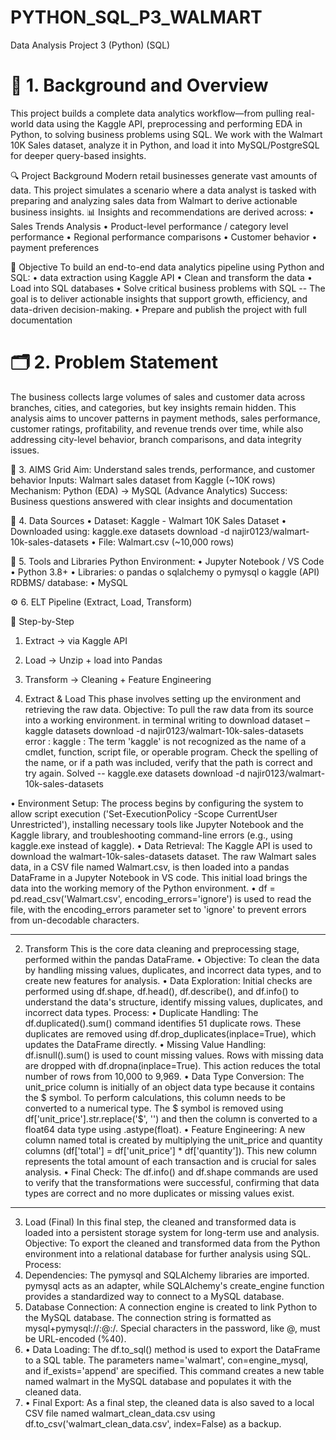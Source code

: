 # PYTHON_SQL_P3_WALMART
Data Analysis Project 3  (Python) (SQL)

# 📌 1. Background and Overview
This project builds a complete data analytics workflow—from pulling real-world data using the Kaggle API, preprocessing and performing EDA in Python, to solving business problems using SQL.
We work with the Walmart 10K Sales dataset, analyze it in Python, and load it into MySQL/PostgreSQL for deeper query-based insights.

🔍 Project Background
Modern retail businesses generate vast amounts of data. This project simulates a scenario where a data analyst is tasked with preparing and analyzing sales data from Walmart to derive actionable business insights.
📊 Insights and recommendations are derived across:
•	Sales Trends Analysis
•	Product-level performance   / category level performance
•	Regional performance comparisons
•	Customer behavior
•	 payment preferences

🎯 Objective
To build an end-to-end data analytics pipeline using Python and SQL:
•	data extraction using Kaggle API
•	Clean and transform the data
•	Load into SQL databases
•	Solve critical business problems with SQL -- The goal is to deliver actionable insights that support growth, efficiency, and data-driven decision-making.
•	Prepare and publish the project with full documentation

# 🗂 2. Problem Statement   
The business collects large volumes of sales and customer data across branches, cities, and categories, but key insights remain hidden. This analysis aims to uncover patterns in payment methods, sales performance, customer ratings, profitability, and revenue trends over time, while also addressing city-level behavior, branch comparisons, and data integrity issues.



🧠 3. AIMS Grid
Aim:  Understand sales trends, performance, and customer behavior
Inputs: Walmart sales dataset from Kaggle (~10K rows)
Mechanism:	Python (EDA) → MySQL (Advance Analytics)
Success:	Business questions answered with clear insights and documentation

🔗 4. Data Sources
•	Dataset: Kaggle - Walmart 10K Sales Dataset
•	Downloaded using: kaggle.exe datasets download -d najir0123/walmart-10k-sales-datasets
•	File: Walmart.csv (~10,000 rows)

🧰 5. Tools and Libraries
Python Environment:
•	Jupyter Notebook / VS Code
•	Python 3.8+
•	Libraries:
o	pandas
o	sqlalchemy
o	pymysql
o	kaggle (API)
RDBMS/ database:
•	MySQL


⚙️ 6. ELT Pipeline (Extract, Load, Transform)

🧩 Step-by-Step
1.	Extract → via Kaggle API
2.	Load → Unzip + load into Pandas
3.	Transform → Cleaning + Feature Engineering




1. Extract & Load
This phase involves setting up the environment and retrieving the raw data.
Objective: To pull the raw data from its source into a working environment.
in terminal writing to  download dataset – 
kaggle datasets download -d najir0123/walmart-10k-sales-datasets 
error : kaggle : The term 'kaggle' is not recognized as the name of a cmdlet, function, script file, or operable program. Check the spelling of the name, or if a path was included, verify that the path is correct and try again. 
Solved -- kaggle.exe datasets download -d najir0123/walmart-10k-sales-datasets

•	Environment Setup: The process begins by configuring the system to allow script execution ('Set-ExecutionPolicy -Scope CurrentUser Unrestricted'), installing necessary tools like Jupyter Notebook and the Kaggle library, and troubleshooting command-line errors (e.g., using kaggle.exe instead of kaggle).
•	Data Retrieval: The Kaggle API is used to download the walmart-10k-sales-datasets dataset. The raw Walmart sales data, in a CSV file named Walmart.csv, is then loaded into a pandas DataFrame in a Jupyter Notebook in VS code. This initial load brings the data into the working memory of the Python environment.
•	df = pd.read_csv('Walmart.csv', encoding_errors='ignore') is used to read the file, with the encoding_errors parameter set to 'ignore' to prevent errors from un-decodable characters.
________________________________________
2. Transform
This is the core data cleaning and preprocessing stage, performed within the pandas DataFrame.
•  Objective: To clean the data by handling missing values, duplicates, and incorrect data types, and to create new features for analysis.
•	Data Exploration: Initial checks are performed using df.shape, df.head(), df.describe(), and df.info() to understand the data's structure, identify missing values, duplicates, and incorrect data types.
Process:
•	Duplicate Handling: The df.duplicated().sum() command identifies 51 duplicate rows. These duplicates are removed using df.drop_duplicates(inplace=True), which updates the DataFrame directly.
•	Missing Value Handling: df.isnull().sum() is used to count missing values. Rows with missing data are dropped with df.dropna(inplace=True). This action reduces the total number of rows from 10,000 to 9,969.
•	Data Type Conversion: The unit_price column is initially of an object data type because it contains the $ symbol. To perform calculations, this column needs to be converted to a numerical type. The $ symbol is removed using df['unit_price'].str.replace('$', '') and then the column is converted to a float64 data type using .astype(float).
•	Feature Engineering: A new column named total is created by multiplying the unit_price and quantity columns (df['total'] = df['unit_price'] * df['quantity']). This new column represents the total amount of each transaction and is crucial for sales analysis.
•	Final Check: The df.info() and df.shape commands are used to verify that the transformations were successful, confirming that data types are correct and no more duplicates or missing values exist.
________________________________________
3. Load (Final)
In this final step, the cleaned and transformed data is loaded into a persistent storage system for long-term use and analysis.
Objective: To export the cleaned and transformed data from the Python environment into a relational database for further analysis using SQL.
Process:
1.	Dependencies: The pymysql and SQLAlchemy libraries are imported. pymysql acts as an adapter, while SQLAlchemy's create_engine function provides a standardized way to connect to a MySQL database.
2.	Database Connection: A connection engine is created to link Python to the MySQL database. The connection string is formatted as mysql+pymysql://<username>:<password>@<host>:<port>/<database>. Special characters in the password, like @, must be URL-encoded (%40).
3.	•  Data Loading: The df.to_sql() method is used to export the DataFrame to a SQL table. The parameters name='walmart', con=engine_mysql, and if_exists='append' are specified. This command creates a new table named walmart in the MySQL database and populates it with the cleaned data.
4.	•  Final Export: As a final step, the cleaned data is also saved to a local CSV file named walmart_clean_data.csv using df.to_csv('walmart_clean_data.csv', index=False) as a backup.

